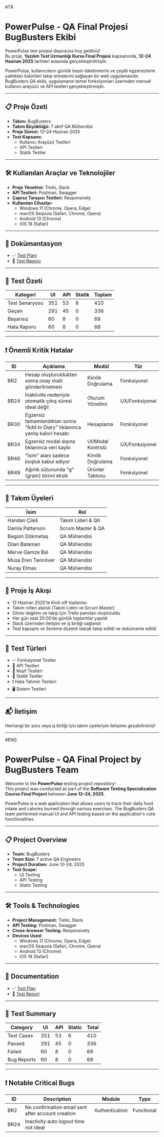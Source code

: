 #TR
# PowerPulse - QA Final Projesi BugBusters Ekibi

PowerPulse test projesi deposuna hoş geldiniz!  
Bu proje, **Yazılım Test Uzmanlığı Kursu Final Projesi** kapsamında, **12–24 Haziran 2025** tarihleri arasında gerçekleştirilmiştir.

PowerPulse, kullanıcıların günlük besin tüketimlerini ve çeşitli egzersizlerle yaktıkları kalorileri takip etmelerini sağlayan bir web uygulamasıdır. BugBusters QA ekibi, uygulamanın temel fonksiyonları üzerinden manuel kullanıcı arayüzü ve API testleri gerçekleştirmiştir.

---

## 📋 Proje Özeti

- **Takım:** BugBusters  
- **Takım Büyüklüğü:** 7 aktif QA Mühendisi  
- **Proje Süresi:** 12–24 Haziran 2025  
- **Test Kapsamı:**  
  - Kullanıcı Arayüzü Testleri  
  - API Testleri  
  - Statik Testler  

---

## 🛠 Kullanılan Araçlar ve Teknolojiler

- **Proje Yönetimi:** Trello, Slack  
- **API Testleri:** Postman, Swagger  
- **Çapraz Tarayıcı Testleri:** Responsively  
- **Kullanılan Cihazlar:**  
  - Windows 11 (Chrome, Opera, Edge)  
  - macOS Sequoia (Safari, Chrome, Opera)  
  - Android 13 (Chrome)  
  - iOS 18 (Safari)  

---

## 📄 Dokümantasyon

- ✅ [Test Planı](#)  
- 📑 [Test Raporu](#)  

---

## 🔢 Test Özeti

| Kategori      | UI  | API | Statik | Toplam |
|---------------|-----|-----|--------|--------|
| Test Senaryosu| 351 | 53  | 6      | 410    |
| Geçen         | 291 | 45  | 0      | 336    |
| Başarısız     | 60  | 8   | 0      | 68     |
| Hata Raporu   | 60  | 8   | 0      | 68     |

---

## ❗ Önemli Kritik Hatalar

| ID   | Açıklama                                                                   | Modül                 | Tür          |
|------|----------------------------------------------------------------------------|-----------------------|--------------|
| BR2  | Hesap oluşturulduktan sonra onay maili gönderilmemesi                     | Kimlik Doğrulama      | Fonksiyonel  |
| BR24 | İnaktivite nedeniyle otomatik çıkış süresi ideal değil                     | Oturum Yönetimi       | UX/Fonksiyonel |
| BR30 | Egzersiz tamamlandıktan sonra "Add to Diary" tıklanınca yanlış kalori hesabı | Hesaplama             | Fonksiyonel  |
| BR34 | Egzersiz modal dışına tıklanınca veri kaybı                                | UI/Modal Kontrolü     | UX/Fonksiyonel |
| BR46 | "İsim" alanı sadece boşluk kabul ediyor                                    | Kimlik Doğrulama      | Fonksiyonel  |
| BR49 | Ağırlık sütununda "g" (gram) birimi eksik                                 | Ürünler Tablosu       | Fonksiyonel  |

---

## 👥 Takım Üyeleri

| İsim                | Rol                     |
|---------------------|-------------------------|
| Handan Çileli       | Takım Lideri & QA       |
| Damla Patterson     | Scrum Master & QA       |
| Begüm Dökmetaş      | QA Mühendisi            |
| Dilan Balaman       | QA Mühendisi            |
| Merve Gamze Bal     | QA Mühendisi            |
| Musa Eren Tanrıöver | QA Mühendisi            |
| Nuray Elmas         | QA Mühendisi            |

---

## 🚀 Proje İş Akışı

- 12 Haziran 2025’te Kick-off toplantısı  
- Takım rolleri atandı (Takım Lideri ve Scrum Master)  
- Görev dağılımı ve takip için Trello panoları oluşturuldu  
- Her gün saat 20:00’de günlük toplantılar yapıldı  
- Slack üzerinden iletişim ve iş birliği sağlandı  
- Test kapsamı ve ilerleme düzenli olarak takip edildi ve dokümante edildi  

---

## 🧪 Test Türleri

- ✅ Fonksiyonel Testler  
- 🔁 API Testleri  
- 🧭 Keşif Testleri  
- 📄 Statik Testler  
- ❗ Hata Tahmin Testleri  
- 🖥️ Sistem Testleri  

---

## 📬 İletişim

Herhangi bir soru veya iş birliği için takım üyeleriyle iletişime geçebilirsiniz!

---

#ENG
# PowerPulse - QA Final Project by BugBusters Team

Welcome to the **PowerPulse** testing project repository!  
This project was conducted as part of the **Software Testing Specialization Course Final Project** between **June 12–24, 2025**.

PowerPulse is a web application that allows users to track their daily food intake and calories burned through various exercises. The BugBusters QA team performed manual UI and API testing based on the application's core functionalities.

---

## 📋 Project Overview

- **Team:** BugBusters  
- **Team Size:** 7 active QA Engineers  
- **Project Duration:** June 12–24, 2025  
- **Test Scope:**  
  - UI Testing  
  - API Testing  
  - Static Testing  

---

## 🛠 Tools & Technologies

- **Project Management:** Trello, Slack  
- **API Testing:** Postman, Swagger  
- **Cross-browser Testing:** Responsively  
- **Devices Used:**  
  - Windows 11 (Chrome, Opera, Edge)  
  - macOS Sequoia (Safari, Chrome, Opera)  
  - Android 13 (Chrome)  
  - iOS 18 (Safari)  

---

## 📄 Documentation

- ✅ [Test Plan](#)  
- 📑 [Test Report](#)  

---

## 🔢 Test Summary

| Category     | UI  | API | Static | Total |
|--------------|-----|-----|--------|-------|
| Test Cases   | 351 | 53  | 6      | 410   |
| Passed       | 291 | 45  | 0      | 336   |
| Failed       | 60  | 8   | 0      | 68    |
| Bug Reports  | 60  | 8   | 0      | 68    |

---

## ❗ Notable Critical Bugs

| ID   | Description                                                                | Module              | Type          |
|------|----------------------------------------------------------------------------|---------------------|---------------|
| BR2  | No confirmation email sent after account creation                         | Authentication      | Functional    |
| BR24 | Inactivity auto logout time not ideal                                     |
